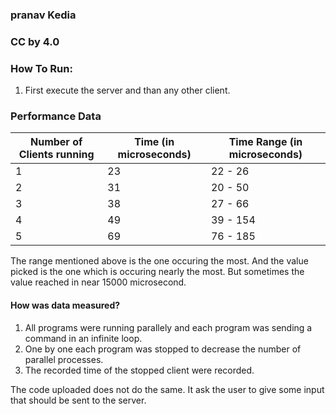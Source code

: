 ### pranav Kedia
### CC by 4.0

### How To Run:

1. First execute the server and than any other client.

### Performance Data

Number of Clients running | Time (in microseconds) | Time Range (in microseconds)
------------ | ------------- | -------------
1 | 23 | 22 - 26
2 | 31 | 20 - 50
3 | 38 | 27 - 66
4 | 49 | 39 - 154
5 | 69 | 76 - 185

The range mentioned above is the one occuring the most. And the value picked is the one which is occuring nearly the most. But sometimes the value reached in near 15000 microsecond.

#### How was data measured?

1. All programs were running parallely and each program was sending a command in an infinite loop.
2. One by one each program was stopped to decrease the number of parallel processes.
3. The recorded time of the stopped client were recorded.

The code uploaded does not do the same. It ask the user to give some input that should be sent to the server.
